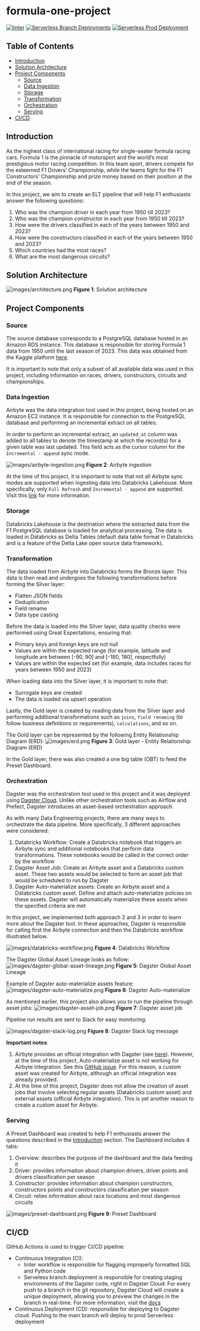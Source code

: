 # formula-one-project

[![linter](https://github.com/douglkr/project-formula-one/actions/workflows/pylint.yml/badge.svg)](https://github.com/douglkr/project-formula-one/actions/workflows/pylint.yml)
[![Serverless Branch Deployments](https://github.com/douglkr/project-formula-one/actions/workflows/branch_deployments.yml/badge.svg)](https://github.com/douglkr/project-formula-one/actions/workflows/branch_deployments.yml)
[![Serverless Prod Deployment](https://github.com/douglkr/project-formula-one/actions/workflows/deploy.yml/badge.svg)](https://github.com/douglkr/project-formula-one/actions/workflows/deploy.yml)

## Table of Contents
- [Introduction](#introduction)
- [Solution Architecture](#solution-architecture)
- [Project Components](#project-components)
    - [Source](#source)
    - [Data Ingestion](#data-ingestion)
    - [Storage](#storage)
    - [Transformation](#transformation)
    - [Orchestration](#orchestration)
    - [Serving](#serving)
- [CI/CD](#cicd)


## Introduction
As the highest class of international racing for single-seater formula racing cars, Formula 1 is the pinnacle of motorsport and the world’s most prestigious motor racing competition. In this team sport, drivers compete for the esteemed F1 Drivers’ Championship, while the teams fight for the F1 Constructors’ Championship and prize money based on their position at the end of the season.

In this project, we aim to create an ELT pipeline that will help F1 enthusiasts answer the following questions:
1. Who was the champion driver in each year from 1950 till 2023?
2. Who was the champion constructor in each year from 1950 till 2023?
3. How were the drivers classified in each of the years between 1950 and 2023?
4. How were the constructors classified in each of the years between 1950 and 2023?
5. Which countries had the most races?
6. What are the most dangerous circuits? 


## Solution Architecture
![images/architecture.png](images/architecture.png)
**Figure 1**: Solution architecture


## Project Components

### Source
The source database corresponds to a PostgreSQL database hosted in an Amazon RDS instance. This database is responsible for storing Formula 1 data from 1950 until the last season of 2023. This data was obtained from the Kaggle platform [here](https://www.kaggle.com/datasets/rohanrao/formula-1-world-championship-1950-2020/data).

It is important to note that only a subset of all available data was used in this project, including information on races, drivers, constructors, circuits and championships.


### Data Ingestion
Airbyte was the data integration tool used in this project, being hosted on an Amazon EC2 instance. It is responsible for connection to the PostgreSQL database and performing an incremental extract on all tables.

In order to perform an incremental extract, an `updated_at` column was added to all tables to denote the timestamp at which the record(s) for a given table was last updated. This field acts as the cursor column for the `Incremental - append` sync mode.

![images/airbyte-ingestion.png](images/airbyte-ingestion.png)
**Figure 2**: Airbyte ingestion

At the time of this project, it is important to note that not all Airbyte sync modes are supported when ingesting data into Databricks Lakehouse. More specifically, only `Full Refresh` and `Incremental - append` are supported. Visit this [link](https://docs.airbyte.com/integrations/destinations/databricks/#sync-mode) for more information.


### Storage
Databricks Lakehouse is the destination where the extracted data from the F1 PostgreSQL database is loaded for analytical processing. The data is loaded in Databricks as Delta Tables (default data table format in Databricks and is a feature of the Delta Lake open source data framework).


### Transformation
The data loaded from Airbyte into Databricks forms the Bronze layer. This data is then read and undergoes the following transformations before forming the Silver layer:
- Flatten JSON fields
- Deduplication
- Field rename
- Data type casting

Before the data is loaded into the Silver layer, data quality checks were performed using Great Expectations, ensuring that:
- Primary keys and foreign keys are not null
- Values are within the expected range (for example, latitude and longitude are between [-90, 90] and [-180, 180], respectfully)
- Values are within the expected set (for example, data includes races for years between 1950 and 2023)


When loading data into the Silver layer, it is important to note that:
- Surrogate keys are created
- The data is loaded via upsert operation

Lastly, the Gold layer is created by reading data from the Silver layer and performing additional transformations such as `joins`, `field renaming` (to follow business definitions or requirements), `calculations`, and so on.

The Gold layer can be represented by the following Entity Relationship Diagram (ERD):
![images/erd.png](images/erd.png)
**Figure 3**: Gold layer - Entity Relationship Diagram (ERD)

In the Gold layer, there was also created a one big table (OBT) to feed the Preset Dashboard.


### Orchestration
Dagster was the orchestration tool used in this project and it was deployed using [Dagster Cloud](https://dagster.io/cloud). Unlike other orchestration tools such as Airflow and Prefect, Dagster introduces an asset-based orchestration approach.

As with many Data Engineering projects, there are many ways to orchestrate the data pipeline. More specifically, 3 different approaches were considered:
1. Databricks Workflow: Create a Databricks notebook that triggers an Airbyte sync and additional notebooks that perform data transformations. These notebooks would be called in the correct order by the workflow
2. Dagster Asset Job: Create an Airbyte asset and a Databricks custom asset. These two assets would be selected to form an asset job that would be scheduled to run by Dagster
3. Dagster Auto-materialize assets: Create an Airbyte asset and a Databricks custom asset. Define and attach auto-materialize policies on these assets. Dagster will automatically materialize these assets when the specified criteria are met

In this project, we implemented both approach 2 and 3 in order to learn more about the Dagster tool. In these approaches, Dagster is responsible for calling first the Airbyte connection and then the  Databricks workflow illustrated below.

![images/databricks-workflow.png](images/databricks-workflow.png)
**Figure 4**: Databricks Workflow

The Dagster Global Asset Lineage looks as follow:
![images/dagster-global-asset-lineage.png](images/dagster-global-asset-lineage.png)
**Figure 5**: Dagster Global Asset Lineage

Example of Dagster auto-materialize assets feature:
![images/dagster-auto-materialize.png](images/dagster-auto-materialize.png)
**Figure 6**: Dagster Auto-materialize

As mentioned earlier, this project also allows you to run the pipeline through asset jobs:
![images/dagster-asset-job.png](images/dagster-asset-job.png)
**Figure 7**: Dagster asset job

Pipeline run results are sent to Slack for easy monitoring:

![images/dagster-slack-log.png](images/dagster-slack-log.png)
**Figure 8**: Dagster Slack log message

**Important notes**:
1. Airbyte provides an official integration with Dagster (see [here](https://docs.airbyte.com/operator-guides/using-dagster-integration#:~:text=Airbyte%20is%20an%20official%20integration,project%20can%20be%20found%20here.)). However, at the time of this project, Auto-materialize asset is not working for Airbyte integration. See this [GitHub issue](https://github.com/dagster-io/dagster/issues/18266). For this reason, a custom asset was created for Airbyte, although an official integration was already provided.
2. At the time of this project, Dagster does not allow the creation of asset jobs that involve selecting regular assets (Databricks custom asset) and external assets (official Airbyte integration). This is yet another reason to create a custom asset for Airbyte.


### Serving
A Preset Dashboard was created to help F1 enthusiasts answer the questions described in the [Introduction](#introduction) section. The Dashboard includes 4 tabs:
1. Overview: describes the purpose of the dashboard and the data feeding it
2. Driver: provides information about champion drivers, driver points and drivers classification per season
3. Constructor: provides information about champion constructors, constructors points and constructors classification per season
4. Circuit: relies information about race locations and most dangerous circuits

![images/preset-dashboard.png](images/preset-dashboard.png)
**Figure 9**: Preset Dashboard

<!-- ![images/preset-overview.png](images/preset-overview.png)
**Figure 7**: Preset Dashboard - Overview tab

![images/preset-driver.png](images/preset-driver.png)
**Figure 8**: Preset Dashboard - Driver tab

![images/preset-constructor.png](images/preset-constructor.png)
**Figure 9**: Preset Dashboard - Constructor tab

![images/preset-circuit.png](images/preset-circuit.png)
**Figure 10**: Preset Dashboard - Circuit tab -->


## CI/CD
GitHub Actions is used to trigger CI/CD pipeline:
- Continuous Integration (CI): 
    - linter workflow is responsible for flagging improperly formatted SQL and Python code
    - Serveless branch deployment is responsible for creating staging environments of the Dagster code, right in Dagster Cloud. For every push to a branch in the git repository, Dagster Cloud will create a unique deployment, allowing you to preview the changes in the branch in real-time. For more information, visit the [docs](https://docs.dagster.io/dagster-cloud/managing-deployments/branch-deployments)
- Continuous Deployment (CD): responsible for deploying to Dagster cloud. Pushing to the main branch will deploy to prod Serverless deployment


